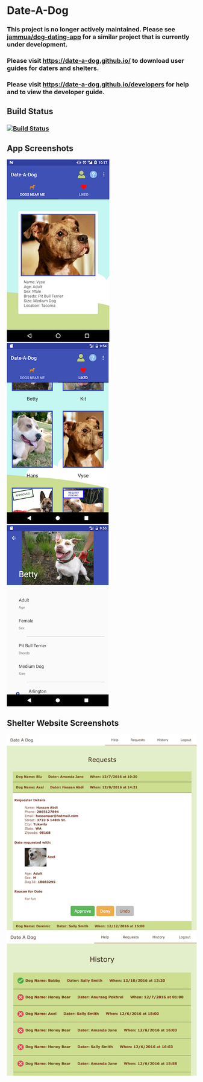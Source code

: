# Date-A-Dog

### This project is no longer actively maintained. Please see [jammua/dog-dating-app](https://github.com/jammua/dog-dating-app) for a similar project that is currently under development.

### Please visit https://date-a-dog.github.io/ to download user guides for daters and shelters.
### Please visit https://date-a-dog.github.io/developers for help and to view the developer guide.

## Build Status
### [![Build Status](https://travis-ci.org/Date-A-Dog/Date-A-Dog.svg?branch=master)](https://travis-ci.org/Date-A-Dog/Date-A-Dog)

## App Screenshots
![Android Login](/screenshots/android_swipe_screen.png)  ![Android Liked Dogs](/screenshots/android_liked_dogs_screen.png)  ![Android Dog Profile](/screenshots/android_dog_profile_screen.png)

## Shelter Website Screenshots
![Shelter Requests](/screenshots/shelter_requests.png)
![Shelter History](/screenshots/shelter_history.png)
